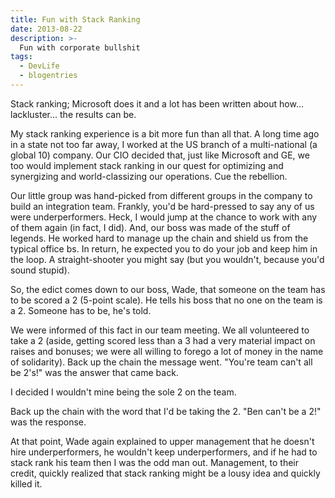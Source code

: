 ```yaml
---
title: Fun with Stack Ranking
date: 2013-08-22
description: >-
  Fun with corporate bullshit
tags:
  - DevLife
  - blogentries
---
```


Stack ranking; Microsoft does it and a lot has been written about how... lackluster... the results can be.

My stack ranking experience is a bit more fun than all that. A long time ago in a state not too far away, I worked at the US branch of a multi-national (a global 10) company. Our CIO decided that, just like Microsoft and GE, we too would implement stack ranking in our quest for optimizing and synergizing and world-classizing our operations. Cue the rebellion. 

Our little group was hand-picked from different groups in the company to build an integration team. Frankly, you'd be hard-pressed to say any of us were underperformers. Heck, I would jump at the chance to work with any of them again (in fact, I did). And, our boss was made of the stuff of legends. He worked hard to manage up the chain and shield us from the typical office bs. In return, he expected you to do your job and keep him in the loop. A straight-shooter you might say (but you wouldn't, because you'd sound stupid).

So, the edict comes down to our boss, Wade, that someone on the team has to be scored a 2 (5-point scale). He tells his boss that no one on the team is a 2. Someone has to be, he's told.

We were informed of this fact in our team meeting. We all volunteered to take a 2 (aside, getting scored less than a 3 had a very material impact on raises and bonuses; we were all willing to forego a lot of money in the name of solidarity). Back up the chain the message went. "You're team can't all be 2's!" was the answer that came back.

I decided I wouldn't mine being the sole 2 on the team. 

Back up the chain with the word that I'd be taking the 2. "Ben can't be a 2!" was the response.

At that point, Wade again explained to upper management that he doesn't hire underperformers, he wouldn't keep underperformers, and if he had to stack rank his team then I was the odd man out. Management, to their credit, quickly realized that stack ranking might be a lousy idea and quickly killed it.